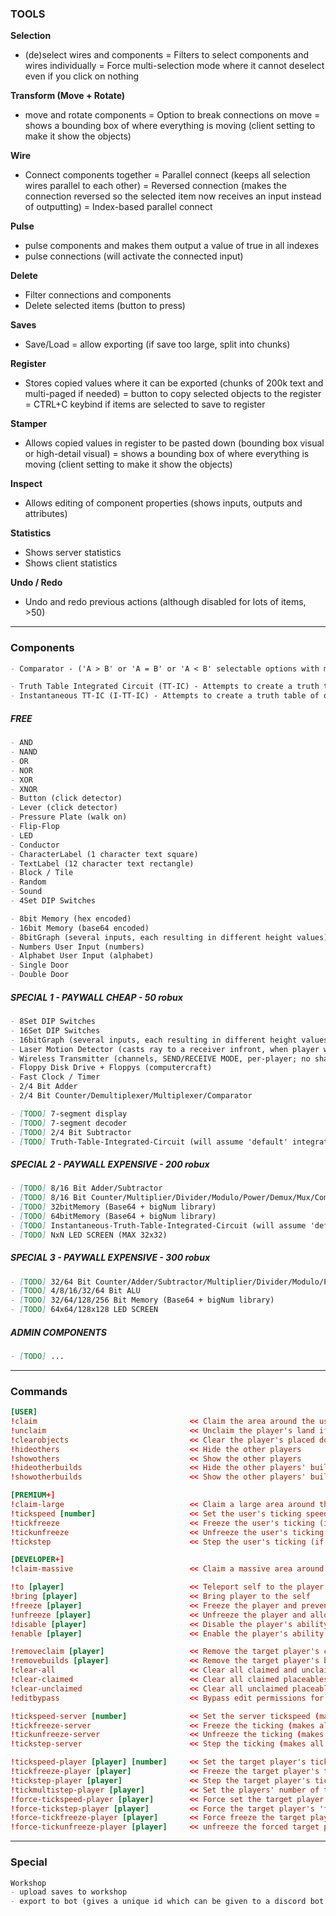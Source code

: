 
### TOOLS

**Selection**
- (de)select wires and components
	= Filters to select components and wires individually
	= Force multi-selection mode where it cannot deselect even if you click on nothing

**Transform (Move + Rotate)**
- move and rotate components
	= Option to break connections on move
	= shows a bounding box of where everything is moving (client setting to make it show the objects)

**Wire**
- Connect components together
	= Parallel connect (keeps all selection wires parallel to each other)
	= Reversed connection (makes the connection reversed so the selected item now receives an input instead of outputting)
	= Index-based parallel connect

**Pulse**
- pulse components and makes them output a value of true in all indexes
- pulse connections (will activate the connected input)

**Delete**
- Filter connections and components
- Delete selected items (button to press)

**Saves**
- Save/Load
	= allow exporting (if save too large, split into chunks)

**Register**
- Stores copied values where it can be exported (chunks of 200k text and multi-paged if needed)
	= button to copy selected objects to the register
	= CTRL+C keybind if items are selected to save to register

**Stamper**
- Allows copied values in register to be pasted down (bounding box visual or high-detail visual)
	= shows a bounding box of where everything is moving (client setting to make it show the objects)

**Inspect**
- Allows editing of component properties (shows inputs, outputs and attributes)

**Statistics**
- Shows server statistics
- Shows client statistics

**Undo / Redo**
- Undo and redo previous actions (although disabled for lots of items, >50)

---

### Components

```md
- Comparator - ('A > B' or 'A = B' or 'A < B' selectable options with matching outputs)

- Truth Table Integrated Circuit (TT-IC) - Attempts to create a truth table of of a circuit WITH CIRCUIT DELAYS (otherwise does circuit logic with delay)
- Instantaneous TT-IC (I-TT-IC) - Attempts to create a truth table of of a circuit WITHOUT CIRCUIT DELAYS (otherwise does circuit logic without delay)
```

##### FREE

```md
- AND
- NAND
- OR
- NOR
- XOR
- XNOR
- Button (click detector)
- Lever (click detector)
- Pressure Plate (walk on)
- Flip-Flop
- LED
- Conductor
- CharacterLabel (1 character text square)
- TextLabel (12 character text rectangle)
- Block / Tile
- Random
- Sound
- 4Set DIP Switches

- 8bit Memory (hex encoded)
- 16bit Memory (base64 encoded)
- 8bitGraph (several inputs, each resulting in different height values)
- Numbers User Input (numbers)
- Alphabet User Input (alphabet)
- Single Door
- Double Door
```

##### SPECIAL 1 - PAYWALL CHEAP - 50 robux

```md
- 8Set DIP Switches
- 16Set DIP Switches
- 16bitGraph (several inputs, each resulting in different height values)
- Laser Motion Detector (casts ray to a receiver infront, when player walks through it triggers)
- Wireless Transmitter (channels, SEND/RECEIVE MODE, per-player; no sharing allowed)
- Floppy Disk Drive + Floppys (computercraft)
- Fast Clock / Timer
- 2/4 Bit Adder
- 2/4 Bit Counter/Demultiplexer/Multiplexer/Comparator

- [TODO] 7-segment display
- [TODO] 7-segment decoder
- [TODO] 2/4 Bit Subtractor
- [TODO] Truth-Table-Integrated-Circuit (will assume 'default' integrated circuit otherwise if cannot resolve truth-table)
```

##### SPECIAL 2 - PAYWALL EXPENSIVE - 200 robux

```md
- [TODO] 8/16 Bit Adder/Subtractor
- [TODO] 8/16 Bit Counter/Multiplier/Divider/Modulo/Power/Demux/Mux/Comparator
- [TODO] 32bitMemory (Base64 + bigNum library)
- [TODO] 64bitMemory (Base64 + bigNum library)
- [TODO] Instantaneous-Truth-Table-Integrated-Circuit (will assume 'default' integrated circuit otherwise if cannot resolve truth-table)
- [TODO] NxN LED SCREEN (MAX 32x32)
```

##### SPECIAL 3 - PAYWALL EXPENSIVE - 300 robux

```md
- [TODO] 32/64 Bit Counter/Adder/Subtractor/Multiplier/Divider/Modulo/Power/Demux/Mux/Comparator
- [TODO] 4/8/16/32/64 Bit ALU
- [TODO] 32/64/128/256 Bit Memory (Base64 + bigNum library)
- [TODO] 64x64/128x128 LED SCREEN
```

##### ADMIN COMPONENTS

```md
- [TODO] ...
```

---

### Commands

```toml
[USER]
!claim									<< Claim the area around the user (if not intersecting spawn / other claims)
!unclaim								<< Unclaim the player's land if they have claimed any
!clearobjects							<< Clear the player's placed down objects
!hideothers								<< Hide the other players
!showothers								<< Show the other players
!hideotherbuilds						<< Hide the other players' builds (replaces it with a 'bounding box')
!showotherbuilds						<< Show the other players' builds
```

```toml
[PREMIUM+]
!claim-large							<< Claim a large area around the user (if not intersecting spawn / other claims)
!tickspeed [number]						<< Set the user's ticking speed (if not forcively frozen)
!tickfreeze								<< Freeze the user's ticking (if not forcively frozen)
!tickunfreeze							<< Unfreeze the user's ticking (if not forcively frozen)
!tickstep								<< Step the user's ticking (if not forcively frozen)
```

```toml
[DEVELOPER+]
!claim-massive							<< Claim a massive area around the user (if not intersecting spawn / other claims)

!to [player]							<< Teleport self to the player
!bring [player]							<< Bring player to the self
!freeze [player]						<< Freeze the player and prevent them from moving
!unfreeze [player]						<< Unfreeze the player and allow them to move
!disable [player]						<< Disable the player's ability to place, run commands and disable their circuit tick iterator
!enable [player]						<< Enable the player's ability to place, run commands and enable their circuit tick iterator

!removeclaim [player]					<< Remove the target player's claim
!removebuilds [player]					<< Remove the target player's builds (in claimed and unclaimed)
!clear-all								<< Clear all claimed and unclaimed placeables
!clear-claimed							<< Clear all claimed placeables
!clear-unclaimed						<< Clear all unclaimed placeables
!editbypass								<< Bypass edit permissions for all player claims and allows editing in them

!tickspeed-server [number]				<< Set the server tickspeed (makes all other tickspeeds go faster)
!tickfreeze-server						<< Freeze the ticking (makes all player ticks freeze)
!tickunfreeze-server					<< Unfreeze the ticking (makes all player ticks unfrozen)
!tickstep-server						<< Step the ticking (makes all player ticks step)

!tickspeed-player [player] [number]		<< Set the target player's tick speed
!tickfreeze-player [player]				<< Freeze the target player's ticking
!tickstep-player [player]				<< Step the target player's tick
!tickmultistep-player [player]			<< Set the players' number of tick multi-steps (how many times to tick per tick) (DEFAULT IS 1)
!force-tickspeed-player [player]		<< Force set the target player's ticking speed
!force-tickstep-player [player]			<< Force the target player's 'forced' ticking to step (acts like tickstep otherwise)
!force-tickfreeze-player [player]		<< Force freeze the target player's ticking (can only be stepped with tickstep)
!force-tickunfreeze-player [player]		<< unfreeze the forced target player's ticking
```

---

### Special

```md
Workshop
- upload saves to workshop
- export to bot (gives a unique id which can be given to a discord bot to get the text file of the save)
```
